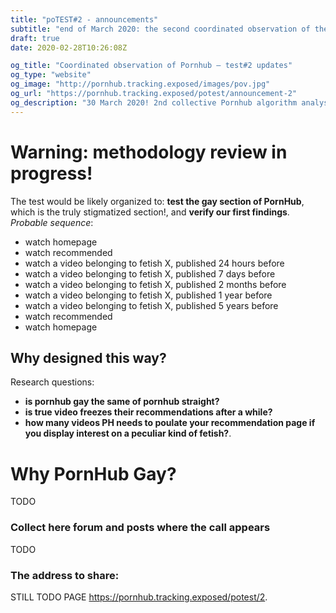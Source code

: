 ```yaml
---
title: "poTEST#2 - announcements"
subtitle: "end of March 2020: the second coordinated observation of the Pornhub algorithm"
draft: true
date: 2020-02-28T10:26:08Z

og_title: "Coordinated observation of Pornhub — test#2 updates"
og_type: "website"
og_image: "http://pornhub.tracking.exposed/images/pov.jpg"
og_url: "https://pornhub.tracking.exposed/potest/announcement-2"
og_description: "30 March 2020! 2nd collective Pornhub algorithm analysis; Install our browser extension and follow the steps!"
---
```


# Warning: methodology review in progress!

The test would be likely organized to: **test the gay section of PornHub**, which is the truly stigmatized section!, and **verify our first findings**. _Probable sequence_:

* watch homepage
* watch recommended
* watch a video belonging to fetish X, published 24 hours before
* watch a video belonging to fetish X, published 7 days before
* watch a video belonging to fetish X, published 2 months before
* watch a video belonging to fetish X, published 1 year before
* watch a video belonging to fetish X, published 5 years before
* watch recommended
* watch homepage

## Why designed this way?

Research questions: 
* **is pornhub gay the same of pornhub straight?**
* **is true video freezes their recommendations after a while?**
* **how many videos PH needs to poulate your recommendation page if you display interest on a peculiar kind of fetish?**.

# Why PornHub Gay?

TODO

### Collect here forum and posts where the call appears 

TODO

### The address to share:

STILL TODO PAGE https://pornhub.tracking.exposed/potest/2.
